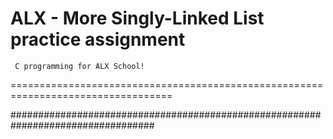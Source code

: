 ALX - More Singly-Linked List practice assignment
===========================
     C programming for ALX School!
==================================================================================


##################################################################################
